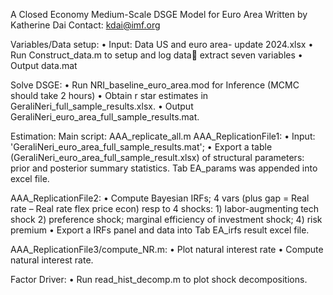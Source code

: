 A Closed Economy Medium-Scale DSGE Model for Euro Area
Written by Katherine Dai
Contact: kdai@imf.org

Variables/Data setup: 
•	Input: Data US and euro area- update 2024.xlsx
•	Run Construct_data.m to setup and log data extract seven variables
•	Output data.mat

Solve DSGE:
•	Run NRI_baseline_euro_area.mod for Inference (MCMC should take 2 hours)
•	Obtain r star estimates in GeraliNeri_full_sample_results.xlsx.
•	Output GeraliNeri_euro_area_full_sample_results.mat.

Estimation:
Main script: AAA_replicate_all.m
AAA_ReplicationFile1:
•	Input: 'GeraliNeri_euro_area_full_sample_results.mat';
•	Export a table (GeraliNeri_euro_area_full_sample_result.xlsx) of structural parameters: prior and posterior summary statistics. Tab EA_params was appended into excel file.

AAA_ReplicationFile2:
•	Compute Bayesian IRFs; 4 vars (plus gap = Real rate – Real rate flex price econ) resp to 4 shocks: 1) labor-augmenting tech shock 2) preference shock; marginal efficiency of investment shock; 4) risk premium
•	Export a IRFs panel and data into Tab EA_irfs result excel file.

AAA_ReplicationFile3/compute_NR.m:
•	Plot natural interest rate
•	Compute natural interest rate.

Factor Driver:
•	Run read_hist_decomp.m to plot shock decompositions. 
